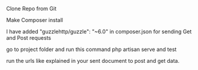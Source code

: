 Clone Repo from Git

Make Composer install

I have added "guzzlehttp/guzzle": "~6.0" in composer.json for sending Get and Post requests

go to project folder and run this command php artisan serve and test

run the urls like explained in your sent document to post and get data.